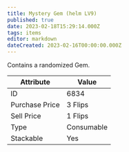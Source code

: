 ```yaml
---
title: Mystery Gem (helm LV9)
published: true
date: 2023-02-18T15:29:14.000Z
tags: items
editor: markdown
dateCreated: 2023-02-16T00:00:00.000Z
---
```


Contains a randomized Gem.

|Attribute|Value|
|-|-|
|ID|6834|
|Purchase Price|3 Flips|
|Sell Price|1 Flips|
|Type|Consumable|
|Stackable|Yes|

